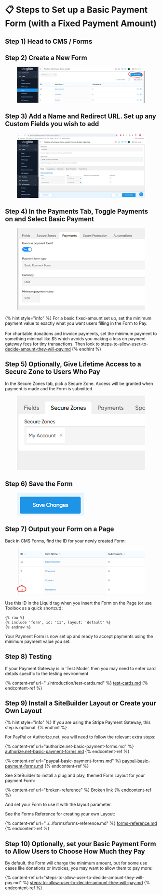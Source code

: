 # 📋 Steps to Set up a Basic Payment Form (with a Fixed Payment Amount)

## Step 1) Head to CMS / Forms

## Step 2) Create a New Form

<figure><img src="../../.gitbook/assets/image.png" alt=""><figcaption></figcaption></figure>

## Step 3) Add a Name and Redirect URL. Set up any Custom Fields you wish to add

<figure><img src="../../.gitbook/assets/image (1).png" alt=""><figcaption></figcaption></figure>

## Step 4) In the Payments Tab, Toggle Payments on and Select Basic Payment

<figure><img src="../../.gitbook/assets/image (2).png" alt=""><figcaption></figcaption></figure>

{% hint style="info" %}
For a basic fixed-amount set up, set the minimum payment value to exactly what you want users filling in the Form to Pay.\
\
For charitable donations and invoice payments, set the minimum payment to something minimal like $5 which avoids you making a loss on payment gateway fees for tiny transactions. Then look to [steps-to-allow-user-to-decide-amount-they-will-pay.md](steps-to-allow-user-to-decide-amount-they-will-pay.md "mention")
{% endhint %}

## Step 5) Optionally, Give Lifetime Access to a Secure Zone to Users Who Pay

In the Secure Zones tab, pick a Secure Zone. Access will be granted when payment is made and the Form is submitted.

<figure><img src="../../.gitbook/assets/image (5).png" alt=""><figcaption></figcaption></figure>

## Step 6) Save the Form

<figure><img src="../../.gitbook/assets/image (3).png" alt=""><figcaption></figcaption></figure>

## Step 7) Output your Form on a Page

Back in CMS Forms, find the ID for your newly created Form:

<figure><img src="../../.gitbook/assets/image (4).png" alt=""><figcaption></figcaption></figure>

Use this ID in the Liquid tag when you insert the Form on the Page (or use Toolbox as a quick shortcut):

```
{% raw %}
{% include 'form', id: '11', layout: 'default' %}
{% endraw %}
```

Your Payment Form is now set up and ready to accept payments using the minimum payment value you set.

## Step 8) Testing

If your Payment Gateway is in 'Test Mode', then you may need to enter card details specific to the testing environment.&#x20;

{% content-ref url="../introduction/test-cards.md" %}
[test-cards.md](../introduction/test-cards.md)
{% endcontent-ref %}

## Step 9) Install a SiteBuilder Layout or Create your Own Layout

{% hint style="info" %}
If you are using the Stripe Payment Gateway, this step is optional.
{% endhint %}

For PayPal or Authorize.net, you will need to follow the relevant extra steps:

{% content-ref url="authorize.net-basic-payment-forms.md" %}
[authorize.net-basic-payment-forms.md](authorize.net-basic-payment-forms.md)
{% endcontent-ref %}

{% content-ref url="paypal-basic-payment-forms.md" %}
[paypal-basic-payment-forms.md](paypal-basic-payment-forms.md)
{% endcontent-ref %}

See SiteBuilder to install a plug and play, themed Form Layout for your payment Form:

{% content-ref url="broken-reference" %}
[Broken link](broken-reference)
{% endcontent-ref %}

And set your Form to use it with the layout parameter.

See the Forms Reference for creating your own Layout:

{% content-ref url="../../forms/forms-reference.md" %}
[forms-reference.md](../../forms/forms-reference.md)
{% endcontent-ref %}

## Step 10) Optionally, set your Basic Payment Form to Allow Users to Choose How Much they Pay

By default, the Form will charge the minimum amount, but for some use cases like donations or invoices, you may want  to allow them to pay more:

{% content-ref url="steps-to-allow-user-to-decide-amount-they-will-pay.md" %}
[steps-to-allow-user-to-decide-amount-they-will-pay.md](steps-to-allow-user-to-decide-amount-they-will-pay.md)
{% endcontent-ref %}

